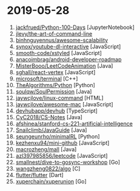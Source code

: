 # 2019-05-28

1. [jackfrued/Python-100-Days](https://github.com/jackfrued/Python-100-Days "Python - 100天从新手到大师") [JupyterNotebook]
2. [jlevy/the-art-of-command-line](https://github.com/jlevy/the-art-of-command-line "Master the command line, in one page") 
3. [binhnguyennus/awesome-scalability](https://github.com/binhnguyennus/awesome-scalability "The Patterns Behind Scalable, Reliable, and Performant Large-Scale Systems") 
4. [synox/youtube-dl-interactive](https://github.com/synox/youtube-dl-interactive "Interactively select the quality and format for youtube-dl") [JavaScript]
5. [smooth-code/xstyled](https://github.com/smooth-code/xstyled "Consistent theme based CSS for styled-components 💅") [JavaScript]
6. [anacoimbrag/android-developer-roadmap](https://github.com/anacoimbrag/android-developer-roadmap "Android Developer Roadmap 2019") 
7. [MisterBooo/LeetCodeAnimation](https://github.com/MisterBooo/LeetCodeAnimation "Demonstrate all the questions on LeetCode in the form of animation.（用动画的形式呈现解LeetCode题目的思路）") [Java]
8. [sghall/react-vertex](https://github.com/sghall/react-vertex "◾️ React Vertex | Hooks-based WebGL library for React") [JavaScript]
9. [microsoft/terminal](https://github.com/microsoft/terminal "The new Windows Terminal, and the original Windows console host -- all in the same place!") [C++]
10. [TheAlgorithms/Python](https://github.com/TheAlgorithms/Python "All Algorithms implemented in Python") [Python]
11. [soulqw/SoulPermission](https://github.com/soulqw/SoulPermission "a permission check or request for android") [Java]
12. [jaywcjlove/linux-command](https://github.com/jaywcjlove/linux-command "Linux命令大全搜索工具，内容包含Linux命令手册、详解、学习、搜集。https://git.io/linux") [HTML]
13. [jaywcjlove/awesome-mac](https://github.com/jaywcjlove/awesome-mac " Now we have become very big, Different from the original idea. Collect premium software in various categories.") [JavaScript]
14. [devhubapp/devhub](https://github.com/devhubapp/devhub "DevHub: TweetDeck for GitHub - Android, iOS, Web & Desktop") [TypeScript]
15. [CyC2018/CS-Notes](https://github.com/CyC2018/CS-Notes "📚 技术面试必备基础知识、Leetcode 题解、后端面试、Java 面试、春招、秋招、操作系统、计算机网络、系统设计") [Java]
16. [afshinea/stanford-cs-221-artificial-intelligence](https://github.com/afshinea/stanford-cs-221-artificial-intelligence "VIP cheatsheets for Stanford's CS 221 Artificial Intelligence") 
17. [Snailclimb/JavaGuide](https://github.com/Snailclimb/JavaGuide "【Java学习+面试指南】 一份涵盖大部分Java程序员所需要掌握的核心知识。") [Java]
18. [seungeunrho/minimalRL](https://github.com/seungeunrho/minimalRL "Implementations of basic RL algorithms with minimal lines of codes! (pytorch based)") [Python]
19. [kezhenxu94/mini-github](https://github.com/kezhenxu94/mini-github "GitHub WeChat Mini Program (可能是功能最全的 GitHub 微信小程序)") [JavaScript]
20. [macrozheng/mall](https://github.com/macrozheng/mall "mall项目是一套电商系统，包括前台商城系统及后台管理系统，基于SpringBoot+MyBatis实现。 前台商城系统包含首页门户、商品推荐、商品搜索、商品展示、购物车、订单流程、会员中心、客户服务、帮助中心等模块。 后台管理系统包含商品管理、订单管理、会员管理、促销管理、运营管理、内容管理、统计报表、财务管理、权限管理、设置等模块。") [Java]
21. [azl397985856/leetcode](https://github.com/azl397985856/leetcode "LeetCode Solutions: A Record of My Problem Solving Journey.( leetcode题解，记录自己的leetcode解题之路。)") [JavaScript]
22. [smallnest/dive-to-gosync-workshop](https://github.com/smallnest/dive-to-gosync-workshop "深入Go并发编程研讨课") [Go]
23. [wangzheng0822/algo](https://github.com/wangzheng0822/algo "数据结构和算法必知必会的50个代码实现") [C]
24. [flutter/flutter](https://github.com/flutter/flutter "Flutter makes it easy and fast to build beautiful mobile apps.") [Dart]
25. [xuperchain/xuperunion](https://github.com/xuperchain/xuperunion "A highly flexible blockchain architecture with great transaction performance.") [Go]
